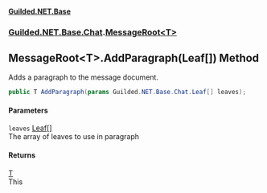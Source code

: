 
#### [Guilded.NET.Base](Guilded_NET_Base 'Guilded_NET_Base')
### [Guilded.NET.Base.Chat](Guilded_NET_Base#Guilded_NET_Base_Chat 'Guilded.NET.Base.Chat').[MessageRoot&lt;T&gt;](MessageRoot_T_ 'Guilded.NET.Base.Chat.MessageRoot&lt;T&gt;')
## MessageRoot&lt;T&gt;.AddParagraph(Leaf[]) Method
Adds a paragraph to the message document.  
```csharp
public T AddParagraph(params Guilded.NET.Base.Chat.Leaf[] leaves);
```

#### Parameters
<a name='Guilded_NET_Base_Chat_MessageRoot_T__AddParagraph(Guilded_NET_Base_Chat_Leaf__)_leaves'></a>
`leaves` [Leaf](Leaf 'Guilded.NET.Base.Chat.Leaf')[[]](https://docs.microsoft.com/en-us/dotnet/api/System.Array 'System.Array')  
The array of leaves to use in paragraph
  

#### Returns
[T](MessageRoot_T_#Guilded_NET_Base_Chat_MessageRoot_T__T 'Guilded.NET.Base.Chat.MessageRoot&lt;T&gt;.T')  
This
